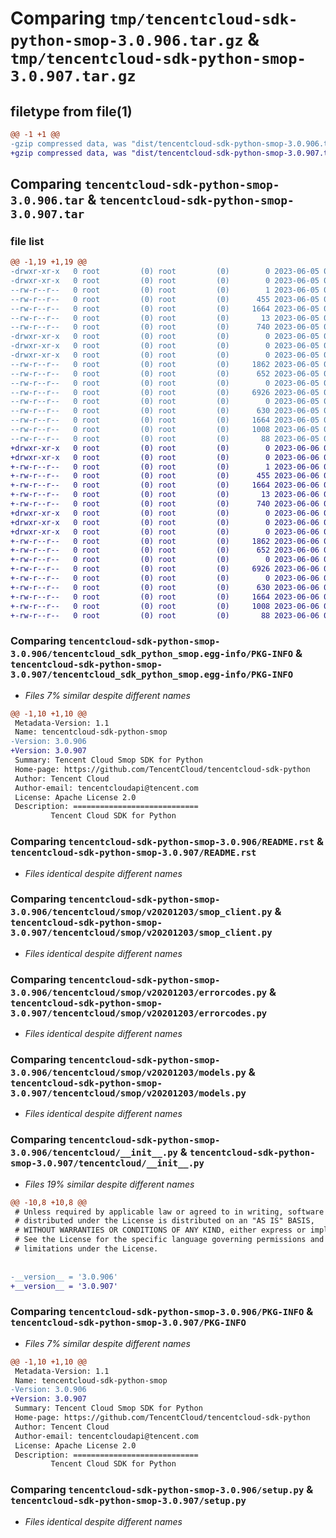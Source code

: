 # Comparing `tmp/tencentcloud-sdk-python-smop-3.0.906.tar.gz` & `tmp/tencentcloud-sdk-python-smop-3.0.907.tar.gz`

## filetype from file(1)

```diff
@@ -1 +1 @@
-gzip compressed data, was "dist/tencentcloud-sdk-python-smop-3.0.906.tar", last modified: Mon Jun  5 00:41:03 2023, max compression
+gzip compressed data, was "dist/tencentcloud-sdk-python-smop-3.0.907.tar", last modified: Tue Jun  6 02:33:24 2023, max compression
```

## Comparing `tencentcloud-sdk-python-smop-3.0.906.tar` & `tencentcloud-sdk-python-smop-3.0.907.tar`

### file list

```diff
@@ -1,19 +1,19 @@
-drwxr-xr-x   0 root         (0) root         (0)        0 2023-06-05 00:41:03.000000 tencentcloud-sdk-python-smop-3.0.906/
-drwxr-xr-x   0 root         (0) root         (0)        0 2023-06-05 00:41:03.000000 tencentcloud-sdk-python-smop-3.0.906/tencentcloud_sdk_python_smop.egg-info/
--rw-r--r--   0 root         (0) root         (0)        1 2023-06-05 00:41:03.000000 tencentcloud-sdk-python-smop-3.0.906/tencentcloud_sdk_python_smop.egg-info/dependency_links.txt
--rw-r--r--   0 root         (0) root         (0)      455 2023-06-05 00:41:03.000000 tencentcloud-sdk-python-smop-3.0.906/tencentcloud_sdk_python_smop.egg-info/SOURCES.txt
--rw-r--r--   0 root         (0) root         (0)     1664 2023-06-05 00:41:03.000000 tencentcloud-sdk-python-smop-3.0.906/tencentcloud_sdk_python_smop.egg-info/PKG-INFO
--rw-r--r--   0 root         (0) root         (0)       13 2023-06-05 00:41:03.000000 tencentcloud-sdk-python-smop-3.0.906/tencentcloud_sdk_python_smop.egg-info/top_level.txt
--rw-r--r--   0 root         (0) root         (0)      740 2023-06-05 00:41:03.000000 tencentcloud-sdk-python-smop-3.0.906/README.rst
-drwxr-xr-x   0 root         (0) root         (0)        0 2023-06-05 00:41:03.000000 tencentcloud-sdk-python-smop-3.0.906/tencentcloud/
-drwxr-xr-x   0 root         (0) root         (0)        0 2023-06-05 00:41:03.000000 tencentcloud-sdk-python-smop-3.0.906/tencentcloud/smop/
-drwxr-xr-x   0 root         (0) root         (0)        0 2023-06-05 00:41:03.000000 tencentcloud-sdk-python-smop-3.0.906/tencentcloud/smop/v20201203/
--rw-r--r--   0 root         (0) root         (0)     1862 2023-06-05 00:41:03.000000 tencentcloud-sdk-python-smop-3.0.906/tencentcloud/smop/v20201203/smop_client.py
--rw-r--r--   0 root         (0) root         (0)      652 2023-06-05 00:41:03.000000 tencentcloud-sdk-python-smop-3.0.906/tencentcloud/smop/v20201203/errorcodes.py
--rw-r--r--   0 root         (0) root         (0)        0 2023-06-05 00:41:03.000000 tencentcloud-sdk-python-smop-3.0.906/tencentcloud/smop/v20201203/__init__.py
--rw-r--r--   0 root         (0) root         (0)     6926 2023-06-05 00:41:03.000000 tencentcloud-sdk-python-smop-3.0.906/tencentcloud/smop/v20201203/models.py
--rw-r--r--   0 root         (0) root         (0)        0 2023-06-05 00:41:03.000000 tencentcloud-sdk-python-smop-3.0.906/tencentcloud/smop/__init__.py
--rw-r--r--   0 root         (0) root         (0)      630 2023-06-05 00:41:03.000000 tencentcloud-sdk-python-smop-3.0.906/tencentcloud/__init__.py
--rw-r--r--   0 root         (0) root         (0)     1664 2023-06-05 00:41:03.000000 tencentcloud-sdk-python-smop-3.0.906/PKG-INFO
--rw-r--r--   0 root         (0) root         (0)     1008 2023-06-05 00:41:03.000000 tencentcloud-sdk-python-smop-3.0.906/setup.py
--rw-r--r--   0 root         (0) root         (0)       88 2023-06-05 00:41:03.000000 tencentcloud-sdk-python-smop-3.0.906/setup.cfg
+drwxr-xr-x   0 root         (0) root         (0)        0 2023-06-06 02:33:24.000000 tencentcloud-sdk-python-smop-3.0.907/
+drwxr-xr-x   0 root         (0) root         (0)        0 2023-06-06 02:33:24.000000 tencentcloud-sdk-python-smop-3.0.907/tencentcloud_sdk_python_smop.egg-info/
+-rw-r--r--   0 root         (0) root         (0)        1 2023-06-06 02:33:24.000000 tencentcloud-sdk-python-smop-3.0.907/tencentcloud_sdk_python_smop.egg-info/dependency_links.txt
+-rw-r--r--   0 root         (0) root         (0)      455 2023-06-06 02:33:24.000000 tencentcloud-sdk-python-smop-3.0.907/tencentcloud_sdk_python_smop.egg-info/SOURCES.txt
+-rw-r--r--   0 root         (0) root         (0)     1664 2023-06-06 02:33:24.000000 tencentcloud-sdk-python-smop-3.0.907/tencentcloud_sdk_python_smop.egg-info/PKG-INFO
+-rw-r--r--   0 root         (0) root         (0)       13 2023-06-06 02:33:24.000000 tencentcloud-sdk-python-smop-3.0.907/tencentcloud_sdk_python_smop.egg-info/top_level.txt
+-rw-r--r--   0 root         (0) root         (0)      740 2023-06-06 02:33:24.000000 tencentcloud-sdk-python-smop-3.0.907/README.rst
+drwxr-xr-x   0 root         (0) root         (0)        0 2023-06-06 02:33:24.000000 tencentcloud-sdk-python-smop-3.0.907/tencentcloud/
+drwxr-xr-x   0 root         (0) root         (0)        0 2023-06-06 02:33:24.000000 tencentcloud-sdk-python-smop-3.0.907/tencentcloud/smop/
+drwxr-xr-x   0 root         (0) root         (0)        0 2023-06-06 02:33:24.000000 tencentcloud-sdk-python-smop-3.0.907/tencentcloud/smop/v20201203/
+-rw-r--r--   0 root         (0) root         (0)     1862 2023-06-06 02:33:24.000000 tencentcloud-sdk-python-smop-3.0.907/tencentcloud/smop/v20201203/smop_client.py
+-rw-r--r--   0 root         (0) root         (0)      652 2023-06-06 02:33:24.000000 tencentcloud-sdk-python-smop-3.0.907/tencentcloud/smop/v20201203/errorcodes.py
+-rw-r--r--   0 root         (0) root         (0)        0 2023-06-06 02:33:24.000000 tencentcloud-sdk-python-smop-3.0.907/tencentcloud/smop/v20201203/__init__.py
+-rw-r--r--   0 root         (0) root         (0)     6926 2023-06-06 02:33:24.000000 tencentcloud-sdk-python-smop-3.0.907/tencentcloud/smop/v20201203/models.py
+-rw-r--r--   0 root         (0) root         (0)        0 2023-06-06 02:33:24.000000 tencentcloud-sdk-python-smop-3.0.907/tencentcloud/smop/__init__.py
+-rw-r--r--   0 root         (0) root         (0)      630 2023-06-06 02:33:24.000000 tencentcloud-sdk-python-smop-3.0.907/tencentcloud/__init__.py
+-rw-r--r--   0 root         (0) root         (0)     1664 2023-06-06 02:33:24.000000 tencentcloud-sdk-python-smop-3.0.907/PKG-INFO
+-rw-r--r--   0 root         (0) root         (0)     1008 2023-06-06 02:33:24.000000 tencentcloud-sdk-python-smop-3.0.907/setup.py
+-rw-r--r--   0 root         (0) root         (0)       88 2023-06-06 02:33:24.000000 tencentcloud-sdk-python-smop-3.0.907/setup.cfg
```

### Comparing `tencentcloud-sdk-python-smop-3.0.906/tencentcloud_sdk_python_smop.egg-info/PKG-INFO` & `tencentcloud-sdk-python-smop-3.0.907/tencentcloud_sdk_python_smop.egg-info/PKG-INFO`

 * *Files 7% similar despite different names*

```diff
@@ -1,10 +1,10 @@
 Metadata-Version: 1.1
 Name: tencentcloud-sdk-python-smop
-Version: 3.0.906
+Version: 3.0.907
 Summary: Tencent Cloud Smop SDK for Python
 Home-page: https://github.com/TencentCloud/tencentcloud-sdk-python
 Author: Tencent Cloud
 Author-email: tencentcloudapi@tencent.com
 License: Apache License 2.0
 Description: ============================
         Tencent Cloud SDK for Python
```

### Comparing `tencentcloud-sdk-python-smop-3.0.906/README.rst` & `tencentcloud-sdk-python-smop-3.0.907/README.rst`

 * *Files identical despite different names*

### Comparing `tencentcloud-sdk-python-smop-3.0.906/tencentcloud/smop/v20201203/smop_client.py` & `tencentcloud-sdk-python-smop-3.0.907/tencentcloud/smop/v20201203/smop_client.py`

 * *Files identical despite different names*

### Comparing `tencentcloud-sdk-python-smop-3.0.906/tencentcloud/smop/v20201203/errorcodes.py` & `tencentcloud-sdk-python-smop-3.0.907/tencentcloud/smop/v20201203/errorcodes.py`

 * *Files identical despite different names*

### Comparing `tencentcloud-sdk-python-smop-3.0.906/tencentcloud/smop/v20201203/models.py` & `tencentcloud-sdk-python-smop-3.0.907/tencentcloud/smop/v20201203/models.py`

 * *Files identical despite different names*

### Comparing `tencentcloud-sdk-python-smop-3.0.906/tencentcloud/__init__.py` & `tencentcloud-sdk-python-smop-3.0.907/tencentcloud/__init__.py`

 * *Files 19% similar despite different names*

```diff
@@ -10,8 +10,8 @@
 # Unless required by applicable law or agreed to in writing, software
 # distributed under the License is distributed on an "AS IS" BASIS,
 # WITHOUT WARRANTIES OR CONDITIONS OF ANY KIND, either express or implied.
 # See the License for the specific language governing permissions and
 # limitations under the License.
 
 
-__version__ = '3.0.906'
+__version__ = '3.0.907'
```

### Comparing `tencentcloud-sdk-python-smop-3.0.906/PKG-INFO` & `tencentcloud-sdk-python-smop-3.0.907/PKG-INFO`

 * *Files 7% similar despite different names*

```diff
@@ -1,10 +1,10 @@
 Metadata-Version: 1.1
 Name: tencentcloud-sdk-python-smop
-Version: 3.0.906
+Version: 3.0.907
 Summary: Tencent Cloud Smop SDK for Python
 Home-page: https://github.com/TencentCloud/tencentcloud-sdk-python
 Author: Tencent Cloud
 Author-email: tencentcloudapi@tencent.com
 License: Apache License 2.0
 Description: ============================
         Tencent Cloud SDK for Python
```

### Comparing `tencentcloud-sdk-python-smop-3.0.906/setup.py` & `tencentcloud-sdk-python-smop-3.0.907/setup.py`

 * *Files identical despite different names*

